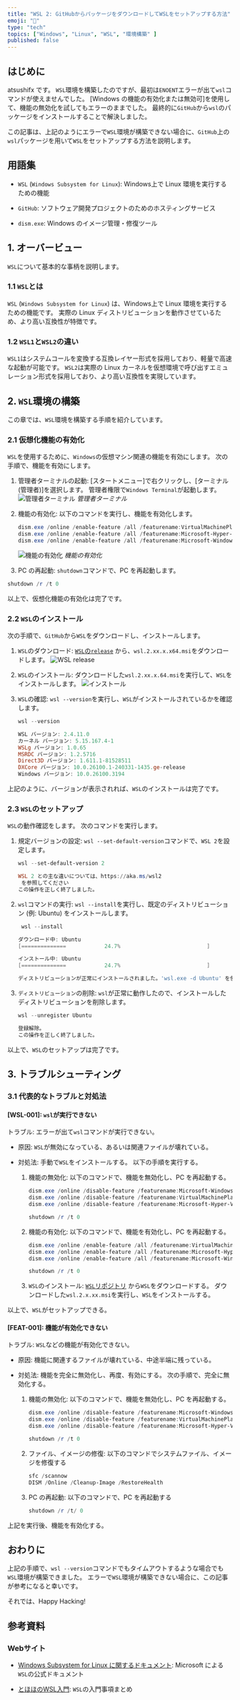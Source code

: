 ```yaml
---
title: "WSL 2: GitHubからパッケージをダウンロードしてWSLをセットアップする方法"
emoji: "🐧"
type: "tech"
topics: ["Windows", "Linux", "WSL", "環境構築" ]
published: false
---
```


## はじめに

atsushifx です。
`WSL`環境を構築したのですが、最初は`ENOENT`エラーが出て`wsl`コマンドが使えませんでした。
[Windows の機能の有効化または無効可]を使用して、機能の無効化を試してもエラーのままでした。
最終的に`GitHub`から`wsl`のパッケージをインストールすることで解決しました。

この記事は、上記のようにエラーで`WSL`環境が構築できない場合に、`GitHub`上の`wsl`パッケージを用いて`WSL`をセットアップする方法を説明します。

## 用語集

- `WSL` (`Windows Subsystem for Linux`):
  Windows上で Linux 環境を実行するための機能

- `GitHub`:
  ソフトウェア開発プロジェクトのためのホスティングサービス

- `dism.exe`:
  Windows のイメージ管理・修復ツール

## 1. オーバービュー

`WSL`について基本的な事柄を説明します。

### 1.1 `WSL`とは

`WSL` (`Windows Subsystem for Linux`) は、Windows上で Linux 環境を実行するための機能です。
実際の Linux ディストリビューションを動作させているため、より高い互換性が特徴です。

### 1.2 `WSL1`と`WSL2`の違い

`WSL1`はシステムコールを変換する互換レイヤー形式を採用しており、軽量で高速な起動が可能です。
`WSL2`は実際の Linux カーネルを仮想環境で呼び出すエミュレーション形式を採用しており、より高い互換性を実現しています。

## 2. `WSL`環境の構築

この章では、`WSL`環境を構築する手順を紹介しています。

### 2.1 仮想化機能の有効化

`WSL`を使用するために、`Windows`の仮想マシン関連の機能を有効にします。
次の手順で、機能を有効にします。

1. 管理者ターミナルの起動:
  [スタートメニュー]で右クリックし、[ターミナル(管理者)]を選択します。
   管理者権限で`Windows Terminal`が起動します。
   ![管理者ターミナル](/images/articles/wsl2-setup/ss-termianl-admin.png)
   *管理者ターミナル*

2. 機能の有効化:
   以下のコマンドを実行し、機能を有効化します。

   ```powershell
   dism.exe /online /enable-feature /all /featurename:VirtualMachinePlatform /norestart
   dism.exe /online /enable-feature /all /featurename:Microsoft-Hyper-V-All /norestart
   dism.exe /online /enable-feature /all /featurename:Microsoft-Windows-Subsystem-Linux /norestart
   ```

   ![機能の有効化](/images/articles/wsl2-setup/sm-dism-enable.gif)
   *機能の有効化*

3. PC の再起動:
  `shutdown`コマンドで、PC を再起動します。

  ```powershell
  shutdown /r /t 0
  ```

以上で、仮想化機能の有効化は完了です。

### 2.2 `WSL`のインストール

次の手順で、`GitHub`から`WSL`をダウンロードし、インストールします。

1. `WSL`のダウンロード:
   [`WSL`の`release`](https://github.com/microsoft/WSL/releases) から、`wsl.2.xx.x.x64.msi`をダウンロードします。
   ![`WSL release`](/images/articles/wsl2-setup/ss-wsl-github-release.png)

2. `WSL`のインストール:
   ダウンロードした`wsl.2.xx.x.64.msi`を実行して、`WSL`をインストールします。
   ![`インストール`](/images/articles/wsl2-setup/ss-wsl-install.png)

3. `WSL`の確認:
   `wsl --version`を実行し、`WSL`がインストールされているかを確認します。

   ```powershell
   wsl --version

   WSL バージョン: 2.4.11.0
   カーネル バージョン: 5.15.167.4-1
   WSLg バージョン: 1.0.65
   MSRDC バージョン: 1.2.5716
   Direct3D バージョン: 1.611.1-81528511
   DXCore バージョン: 10.0.26100.1-240331-1435.ge-release
   Windows バージョン: 10.0.26100.3194
   ```

上記のように、バージョンが表示されれば、`WSL`のインストールは完了です。

### 2.3 `WSL`のセットアップ

`WSL`の動作確認をします。
次のコマンドを実行します。

1. 規定バージョンの設定:
  `wsl --set-default-version`コマンドで、`WSL 2`を設定します。

   ```powershell
   wsl --set-default-version 2

   WSL 2 との主な違いについては、https://aka.ms/wsl2
    を参照してください
   この操作を正しく終了しました。
   ```

2. `wsl`コマンドの実行:
   `wsl --install`を実行し、既定のディストリビューション (例: Ubuntu) をインストールします。

   ```powershell
    wsl --install

   ダウンロード中: Ubuntu
   [==============            24.7%                           ]

   インストール中: Ubuntu
   [==============            24.7%                           ]

   ディストリビューションが正常にインストールされました。'wsl.exe -d Ubuntu' を使用して起動できます
   ```

3. `ディストリビューション`の削除:
   `wsl`が正常に動作したので、インストールしたディストリビューションを削除します。

   ```powershell
   wsl --unregister Ubuntu

   登録解除。
   この操作を正しく終了しました。
   ```

以上で、`WSL`のセットアップは完了です。

## 3. トラブルシューティング

### 3.1 代表的なトラブルと対処法

#### [WSL-001]: `wsl`が実行できない

トラブル: エラーが出て`wsl`コマンドが実行できない。

- 原因:
  `WSL`が無効になっている、あるいは関連ファイルが壊れている。

- 対処法:
  手動で`WSL`をインストールする。
  以下の手順を実行する。

  1. 機能の無効化:
     以下のコマンドで、機能を無効化し、PC を再起動する。

     ```powershell
     dism.exe /online /disable-feature /featurename:Microsoft-Windows-Subsystem-Linux /norestart
     dism.exe /online /disable-feature /featurename:VirtualMachinePlatform /norestart
     dism.exe /online /disable-feature /featurename:Microsoft-Hyper-V-All /norestart

     shutdown /r /t 0
     ```

  2. 機能の有効化:
     以下のコマンドで、機能を有効化し、PC を再起動する。

     ```powershell
     dism.exe /online /enable-feature /all /featurename:VirtualMachinePlatform /norestart
     dism.exe /online /enable-feature /all /featurename:Microsoft-Hyper-V-All /norestart
     dism.exe /online /enable-feature /all /featurename:Microsoft-Windows-Subsystem-Linux /norestart

     shutdown /r /t 0
     ```

  3. `WSL`のインストール:
     [`WSL`リポジトリ](https://github.com/microsoft/WSL) から`WSL`をダウンロードする。
     ダウンロードした`wsl.2.x.xx.msi`を実行し、`WSL`をインストールする。

以上で、`WSL`がセットアップできる。

#### [FEAT-001]: 機能が有効化できない

トラブル: `WSL`などの機能が有効化できない。

- 原因:
  機能に関連するファイルが壊れている、中途半端に残っている。

- 対処法:
  機能を完全に無効化し、再度、有効にする。
  次の手順で、完全に無効化する。

  1. 機能の無効化:
     以下のコマンドで、機能を無効化し、PC を再起動する。

     ```powershell
     dism.exe /online /disable-feature /featurename:Microsoft-Windows-Subsystem-Linux /norestart
     dism.exe /online /disable-feature /featurename:VirtualMachinePlatform /norestart
     dism.exe /online /disable-feature /featurename:Microsoft-Hyper-V-All /norestart

     shutdown /r /t 0
     ```

  2. ファイル、イメージの修復:
     以下のコマンドでシステムファイル、イメージを修復する

     ```powershell
     sfc /scannow
     DISM /Online /Cleanup-Image /RestoreHealth
     ```

  3. PC の再起動:
     以下のコマンドで、PC を再起動する

     ```powershell
     shutdown /r /t/ 0
     ```

上記を実行後、機能を有効化する。

## おわりに

上記の手順で、`wsl --version`コマンドでもタイムアウトするような場合でも`WSL`環境が構築できました。
エラーで`WSL`環境が構築できない場合に、この記事が参考になると幸いです。

それでは、Happy Hacking!

## 参考資料

### Webサイト

- [Windows Subsystem for Linux に関するドキュメント](https://learn.microsoft.com/ja-jp/windows/wsl/):
  Microsoft による`WSL`の公式ドキュメント

- [とほほのWSL入門](https://www.tohoho-web.com/ex/wsl.html):
  `WSL`の入門事項まとめ
